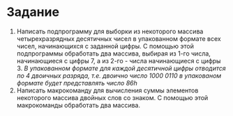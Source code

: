 # Задание #

1. Написать подпрограмму для выборки из некоторого массива четырехразрядных десятичных чисел в упакованном формате всех чисел, начинающихся с заданной цифры. С помощью этой подпрограммы обработать два массива, выбирая из 1-го числа, начинающиеся с цифры 7, а из 2-го - числа начинающиеся с цифры 3.
*В упакованном формате для каждой десятичной цифры отводится по 4 двоичных разряда, т.е. двоично число 1000 0110 в упакованом формате будет представлять число 86h*
2. Написать макрокоманду для вычисления суммы элементов некоторого массива двойных слов со знаком.
С помощью этой макрокоманды обработать два массива.